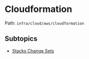 # Cloudformation

Path: `infra/cloud/aws/cloudformation`

## Subtopics
- [Stacks Change Sets](./stacks_change_sets/README.md)
